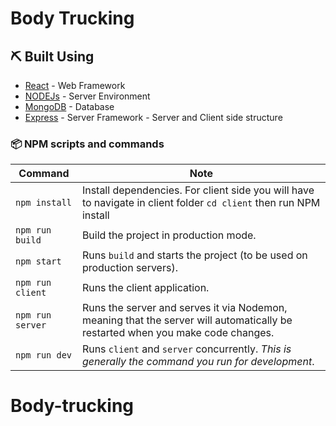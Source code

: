 # Body Trucking

## ⛏️ Built Using <a name = "built_using"></a>

- [React](https://reactjs.org/) - Web Framework
- [NODEJs](https://nodejs.org/en/) - Server Environment
- [MongoDB](https://www.mongodb.com/) - Database
- [Express](https://expressjs.com/) - Server Framework - Server and Client side structure

### 📦 NPM scripts and commands

| Command          | Note                                                                                                                           |
| ---------------- | ------------------------------------------------------------------------------------------------------------------------------ |
| `npm install`    | Install dependencies. For client side you will have to navigate in client folder `cd client` then run NPM install              |
| `npm run build`  | Build the project in production mode.                                                                                          |
| `npm start`      | Runs `build` and starts the project (to be used on production servers).                                                        |
| `npm run client` | Runs the client application.                                                                                                   |
| `npm run server` | Runs the server and serves it via Nodemon, meaning that the server will automatically be restarted when you make code changes. |
| `npm run dev`    | Runs `client` and `server` concurrently. _This is generally the command you run for development_.                              |
# Body-trucking
